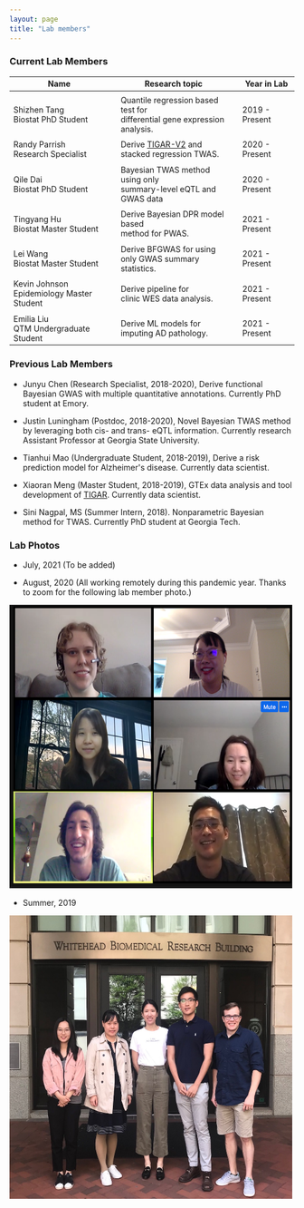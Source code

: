```yaml
---
layout: page
title: "Lab members"
---
```



### Current Lab Members

| Name |  | Research topic |  | Year in Lab |
| ------ |--| ---------- |--| ----- |
| | | | |  |
| Shizhen Tang <br> Biostat PhD Student  |  | Quantile regression based test for <br>  differential gene expression analysis. | |   2019 - Present| 
| | | | | |
| Randy Parrish <br> Research Specialist  |  | Derive [TIGAR-V2](https://github.com/yanglab-emory/TIGAR) and <br> stacked regression TWAS. |  |  2020 - Present| 
| | | | | |
| Qile Dai <br> Biostat PhD Student  |  | Bayesian TWAS method using only <br> summary-level eQTL and GWAS data |  |  2020 - Present| 
| | | | |  |
| Tingyang Hu <br> Biostat Master Student  |  | Derive Bayesian DPR model based <br> method for PWAS. |  |  2021 - Present| 
| | | | |  |
| Lei Wang <br> Biostat Master Student  |  | Derive BFGWAS for using <br> only GWAS summary statistics. |  |  2021 - Present| 
| | | | |  |
| Kevin Johnson <br> Epidemiology Master Student  |  | Derive pipeline for  <br> clinic WES data analysis. |  |  2021 - Present| 
| | | | |  |
| Emilia Liu <br> QTM Undergraduate Student  |  | Derive ML models for  <br> imputing AD pathology. |  |  2021 - Present| 


### Previous Lab Members

* Junyu Chen (Research Specialist, 2018-2020), Derive functional Bayesian GWAS with multiple quantitative annotations. Currently PhD student at Emory.

* Justin Luningham (Postdoc, 2018-2020), Novel Bayesian TWAS method by leveraging both cis- and trans- eQTL information. Currently research Assistant Professor at Georgia State University. 

* Tianhui Mao (Undergraduate Student, 2018-2019), Derive a risk prediction model for Alzheimer's disease. Currently data scientist. 

* Xiaoran Meng (Master Student, 2018-2019), GTEx data analysis and tool development of [TIGAR](https://github.com/yanglab-emory/TIGAR). Currently data scientist.

* Sini Nagpal, MS (Summer Intern, 2018). Nonparametric Bayesian method for TWAS. Currently PhD student at Georgia Tech.


### Lab Photos 

* July, 2021 (To be added)

* August, 2020 (All working remotely during this pandemic year. Thanks to zoom for the following lab member photo.)

<a href="default.asp" title="Lab photo 2020" alt="Lab photo 2020">
<img style="float: center;" src="../assets/LabMeeting_08_13_2020.png" width = "500" height = "500">
</a>

* Summer, 2019

<img style="float: center;" src="../assets/YangLab_2019_resize.JPG" width = "500" height = "500">
